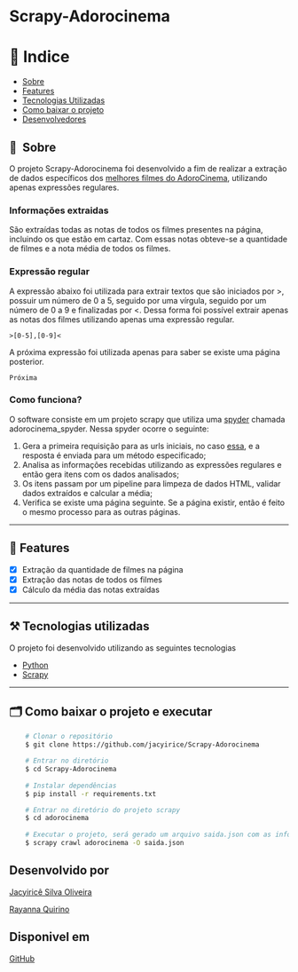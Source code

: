 # Scrapy-Adorocinema

# 🏁 Indice

- [Sobre](#-sobre)
- [Features](#-features)
- [Tecnologias Utilizadas](#%EF%B8%8F-tecnologias-utilizadas)
- [Como baixar o projeto](#-como-baixar-o-projeto)
- [Desenvolvedores](#desenvolvido-por)

## 🔖&nbsp; Sobre
O projeto Scrapy-Adorocinema foi desenvolvido a fim de realizar a extração de dados específicos dos [melhores filmes do AdoroCinema](https://www.adorocinema.com/filmes/melhores/), utilizando apenas expressões regulares.

### Informações extraidas
São extraídas todas as notas de todos os filmes presentes na página, incluindo os que estão em cartaz. Com essas notas obteve-se a quantidade de filmes e a nota média de todos os filmes.

### Expressão regular
A expressão abaixo foi utilizada para extrair textos que são iniciados por >, possuir um número de 0 a 5, seguido por uma vírgula, seguido por um número de 0 a 9 e finalizadas por <. Dessa forma foi possível extrair apenas as notas dos filmes utilizando apenas uma expressão regular.

    >[0-5],[0-9]<

A próxima expressão foi utilizada apenas para saber se existe uma página posterior.
    
    Próxima

### Como funciona?

O software consiste em um projeto scrapy que utiliza uma [spyder](https://docs.scrapy.org/en/latest/topics/spiders.html) chamada adorocinema_spyder. Nessa spyder ocorre o seguinte:  

1. Gera a primeira requisição para as urls iniciais, no caso [essa](https://www.adorocinema.com/filmes/melhores/), e a resposta é enviada para um método especificado;
2. Analisa as informações recebidas utilizando as expressões regulares e então gera itens com os dados analisados;
3. Os itens passam por um pipeline para limpeza de dados HTML, validar dados extraídos e calcular a média;
4. Verifica se existe uma página seguinte. Se a página existir, então é feito o mesmo processo para as outras páginas.

---

## 🚀 Features
- [x] Extração da quantidade de filmes na página
- [x] Extração das notas de todos os filmes
- [x] Cálculo da média das notas extraídas

---
## ⚒️ Tecnologias utilizadas

O projeto foi desenvolvido utilizando as seguintes tecnologias

- [Python](https://python.org)
- [Scrapy](https://scrapy.org)

---

## 🗂 Como baixar o projeto e executar
```bash
    # Clonar o repositório
    $ git clone https://github.com/jacyirice/Scrapy-Adorocinema

    # Entrar no diretório
    $ cd Scrapy-Adorocinema
    
    # Instalar dependências
    $ pip install -r requirements.txt

    # Entrar no diretório do projeto scrapy
    $ cd adorocinema
    
    # Executar o projeto, será gerado um arquivo saida.json com as informações obtidas 
    $ scrapy crawl adorocinema -O saida.json
```

## Desenvolvido por
[Jacyiricê Silva Oliveira](https://github.com/jacyirice/)

[Rayanna Quirino](https://github.com/rayannaQuirino/)

## Disponivel em 
[GitHub](https://github.com/jacyirice/Scrapy-Adorocinema)
